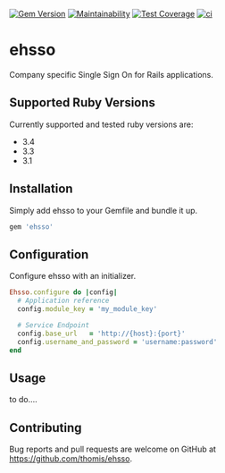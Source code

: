 [![Gem Version](https://badge.fury.io/rb/ehsso.svg)](https://badge.fury.io/rb/ehsso)
[![Maintainability](https://api.codeclimate.com/v1/badges/baea493e227c446ffe49/maintainability)](https://codeclimate.com/github/thomis/ehsso/maintainability)
[![Test Coverage](https://api.codeclimate.com/v1/badges/baea493e227c446ffe49/test_coverage)](https://codeclimate.com/github/thomis/ehsso/test_coverage)
[![ci](https://github.com/thomis/ehsso/actions/workflows/ci.yml/badge.svg)](https://github.com/thomis/ehsso/actions/workflows/ci.yml)

# ehsso

Company specific Single Sign On for Rails applications.

## Supported Ruby Versions

Currently supported and tested ruby versions are:

- 3.4
- 3.3
- 3.1

## Installation

Simply add ehsso to your Gemfile and bundle it up.

```Ruby
gem 'ehsso'
```

## Configuration

Configure ehsso with an initializer.

```Ruby
Ehsso.configure do |config|
  # Application reference
  config.module_key = 'my_module_key'

  # Service Endpoint
  config.base_url   = 'http://{host}:{port}'
  config.username_and_password = 'username:password'
end
```

## Usage

to do....

## Contributing

Bug reports and pull requests are welcome on GitHub at https://github.com/thomis/ehsso.
